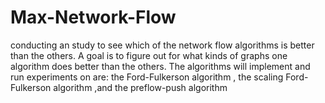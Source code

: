 # Max-Network-Flow
conducting an study to see which of the network flow algorithms is better than the others. A goal is to figure out for what kinds of graphs one algorithm does better than the others. The algorithms will implement and run experiments on are: the Ford-Fulkerson algorithm , the scaling Ford-Fulkerson algorithm ,and the preflow-push algorithm 
